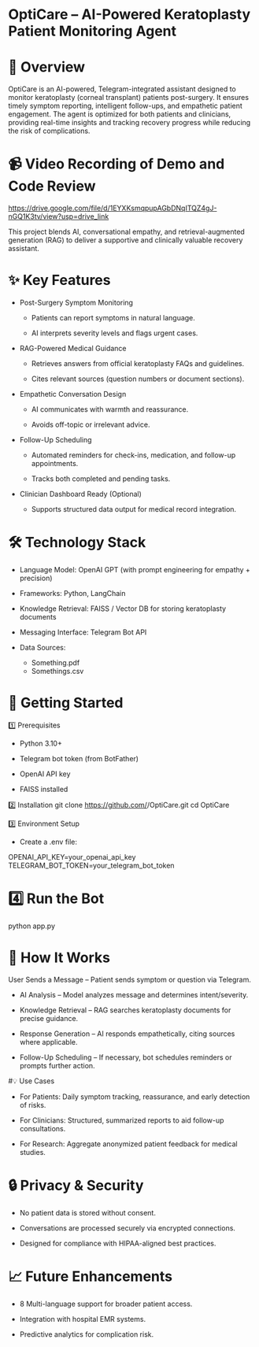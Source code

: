 # OptiCare – AI-Powered Keratoplasty Patient Monitoring Agent
# 📌 Overview

OptiCare is an AI-powered, Telegram-integrated assistant designed to monitor keratoplasty (corneal transplant) patients post-surgery. It ensures timely symptom reporting, intelligent follow-ups, and empathetic patient engagement. The agent is optimized for both patients and clinicians, providing real-time insights and tracking recovery progress while reducing the risk of complications.

# 📹 Video Recording of Demo and Code Review
https://drive.google.com/file/d/1EYXKsmqpupAGbDNqITQZ4gJ-nGQ1K3tv/view?usp=drive_link

This project blends AI, conversational empathy, and retrieval-augmented generation (RAG) to deliver a supportive and clinically valuable recovery assistant.

# ✨ Key Features

* Post-Surgery Symptom Monitoring

  * Patients can report symptoms in natural language.

  * AI interprets severity levels and flags urgent cases.

* RAG-Powered Medical Guidance

  * Retrieves answers from official keratoplasty FAQs and guidelines.

  * Cites relevant sources (question numbers or document sections).

* Empathetic Conversation Design

  * AI communicates with warmth and reassurance.

  * Avoids off-topic or irrelevant advice.

* Follow-Up Scheduling

  * Automated reminders for check-ins, medication, and follow-up appointments.

  * Tracks both completed and pending tasks.

* Clinician Dashboard Ready (Optional)

  * Supports structured data output for medical record integration.

# 🛠️ Technology Stack

* Language Model: OpenAI GPT (with prompt engineering for empathy + precision)

* Frameworks: Python, LangChain

* Knowledge Retrieval: FAISS / Vector DB for storing keratoplasty documents

* Messaging Interface: Telegram Bot API

* Data Sources:

  * Something.pdf
  * Somethings.csv

# 🚀 Getting Started
1️⃣ Prerequisites

* Python 3.10+

* Telegram bot token (from BotFather)

* OpenAI API key

* FAISS installed


2️⃣ Installation
git clone https://github.com/<your-username>/OptiCare.git
cd OptiCare


3️⃣ Environment Setup

* Create a .env file:

OPENAI_API_KEY=your_openai_api_key
TELEGRAM_BOT_TOKEN=your_telegram_bot_token


# 4️⃣ Run the Bot
python app.py

# 🧠 How It Works

User Sends a Message – Patient sends symptom or question via Telegram.

* AI Analysis – Model analyzes message and determines intent/severity.

* Knowledge Retrieval – RAG searches keratoplasty documents for precise guidance.

* Response Generation – AI responds empathetically, citing sources where applicable.

* Follow-Up Scheduling – If necessary, bot schedules reminders or prompts further action.

#💡 Use Cases

* For Patients: Daily symptom tracking, reassurance, and early detection of risks.

* For Clinicians: Structured, summarized reports to aid follow-up consultations.

* For Research: Aggregate anonymized patient feedback for medical studies.

# 🔒 Privacy & Security

* No patient data is stored without consent.

* Conversations are processed securely via encrypted connections.

* Designed for compliance with HIPAA-aligned best practices.

# 📈 Future Enhancements

* 8 Multi-language support for broader patient access.

* Integration with hospital EMR systems.

* Predictive analytics for complication risk.
